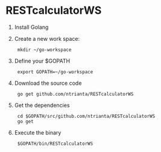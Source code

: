 RESTcalculatorWS
================

1. Install Golang
2. Create a new work space:

        mkdir ~/go-workspace
3. Define your $GOPATH

        export GOPATH=~/go-workspace
4. Download the source code

        go get github.com/ntrianta/RESTcalculatorWS
5. Get the dependencies

        cd $GOPATH/src/github.com/ntrianta/RESTcalculatorWS
        go get

6. Execute the binary

        $GOPATH/bin/RESTcalculatorWS
        

